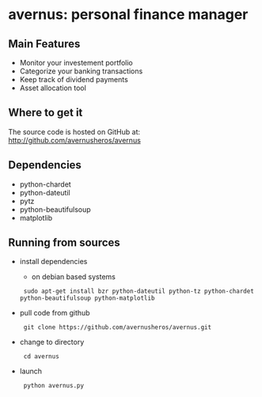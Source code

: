 avernus: personal finance manager
=============================================

Main Features
-------------

- Monitor your investement portfolio
- Categorize your banking transactions
- Keep track of dividend payments
- Asset allocation tool


Where to get it
-------------

The source code is hosted on GitHub at: http://github.com/avernusheros/avernus

Dependencies
-------------

* python-chardet
* python-dateutil 
* pytz 
* python-beautifulsoup 
* matplotlib 

Running from sources
-------------

* install dependencies
  * on debian based systems  
   
   ```
    sudo apt-get install bzr python-dateutil python-tz python-chardet python-beautifulsoup python-matplotlib
   ```
* pull code from github
   ```
    git clone https://github.com/avernusheros/avernus.git
  ```
  
* change to directory
  ```  
   cd avernus
  ```
* launch 
  ```
   python avernus.py
  ```

